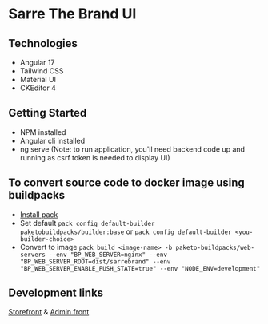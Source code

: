 # Sarre The Brand UI

## Technologies
* Angular 17
* Tailwind CSS
* Material UI
* CKEditor 4

## Getting Started
* NPM installed
* Angular cli installed
* ng serve (Note: to run application, you'll need backend code up and running as csrf token is needed to display UI)

## To convert source code to docker image using buildpacks
* [Install pack](https://buildpacks.io/docs/tools/pack/)
* Set default `pack config default-builder paketobuildpacks/builder:base` or `pack config default-builder <you-builder-choice>`
* Convert to image `pack build <image-name> -b paketo-buildpacks/web-servers --env "BP_WEB_SERVER=nginx" --env "BP_WEB_SERVER_ROOT=dist/sarrebrand" --env "BP_WEB_SERVER_ENABLE_PUSH_STATE=true" --env "NODE_ENV=development"`

## Development links
[Storefront](https://server.emmanueluluabuike.com/)
&
[Admin front](https://server.emmanueluluabuike.com/admin)
